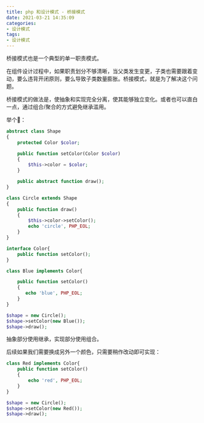 ```yaml
---
title: php 和设计模式 - 桥接模式
date: 2021-03-21 14:35:09
categories:
- 设计模式
tags:
- 设计模式
---
```


桥接模式也是一个典型的单一职责模式。

在组件设计过程中，如果职责划分不够清晰，当父类发生变更，子类也需要跟着变动，要么违背开闭原则，要么导致子类数量膨胀。桥接模式，就是为了解决这个问题。

桥接模式的做法是，使抽象和实现完全分离，使其能够独立变化。或者也可以直白一点，通过组合/聚合的方式避免继承滥用。

举个🌰：
```php
abstract class Shape
{
    protected Color $color;

    public function setColor(Color $color)
    {
        $this->color = $color;
    }

    public abstract function draw();
}

class Circle extends Shape
{
    public function draw()
    {
        $this->color->setColor();
        echo 'circle', PHP_EOL;
    }
}

interface Color{
    public function setColor();
}

class Blue implements Color{

    public function setColor()
    {
       echo 'blue', PHP_EOL;
    }
}

$shape = new Circle();
$shape->setColor(new Blue());
$shape->draw();
```

抽象部分使用继承，实现部分使用组合。

后续如果我们需要换成另外一个颜色，只需要稍作改动即可实现：
```php
class Red implements Color{
    public function setColor()
    {
        echo 'red', PHP_EOL;
    }
}

$shape = new Circle();
$shape->setColor(new Red());
$shape->draw();
```


